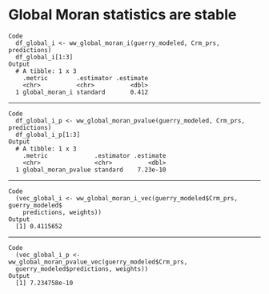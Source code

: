 # Global Moran statistics are stable

    Code
      df_global_i <- ww_global_moran_i(guerry_modeled, Crm_prs, predictions)
      df_global_i[1:3]
    Output
      # A tibble: 1 x 3
        .metric        .estimator .estimate
        <chr>          <chr>          <dbl>
      1 global_moran_i standard       0.412

---

    Code
      df_global_i_p <- ww_global_moran_pvalue(guerry_modeled, Crm_prs, predictions)
      df_global_i_p[1:3]
    Output
      # A tibble: 1 x 3
        .metric             .estimator .estimate
        <chr>               <chr>          <dbl>
      1 global_moran_pvalue standard    7.23e-10

---

    Code
      (vec_global_i <- ww_global_moran_i_vec(guerry_modeled$Crm_prs, guerry_modeled$
        predictions, weights))
    Output
      [1] 0.4115652

---

    Code
      (vec_global_i_p <- ww_global_moran_pvalue_vec(guerry_modeled$Crm_prs,
      guerry_modeled$predictions, weights))
    Output
      [1] 7.234758e-10

